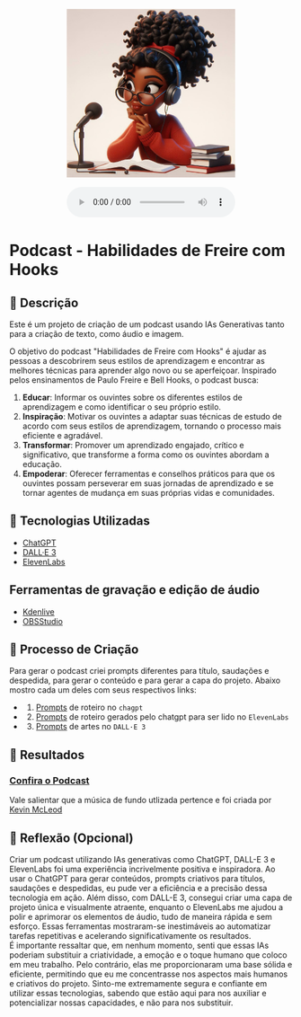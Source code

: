 <p align="center">
<img 
    src="./assets/cover.png"
    width="300"
/>
</p>

<div align="center">
    <audio src="output/podcast.mp3" controls title="Podcast"></audio>
</div>

# Podcast - Habilidades de Freire com Hooks

## 📒 Descrição
Este é um projeto de criação de um podcast usando IAs Generativas tanto para a criação de texto, como áudio e imagem.


O objetivo do podcast "Habilidades de Freire com Hooks" é ajudar as pessoas a descobrirem seus estilos de aprendizagem e encontrar as melhores técnicas para aprender algo novo ou se aperfeiçoar. Inspirado pelos ensinamentos de Paulo Freire e Bell Hooks, o podcast busca:

1. **Educar**: Informar os ouvintes sobre os diferentes estilos de aprendizagem e como identificar o seu próprio estilo.
2. **Inspiração**: Motivar os ouvintes a adaptar suas técnicas de estudo de acordo com seus estilos de aprendizagem, tornando o processo mais eficiente e agradável.
3. **Transformar**: Promover um aprendizado engajado, crítico e significativo, que transforme a forma como os ouvintes abordam a educação.
4. **Empoderar**: Oferecer ferramentas e conselhos práticos para que os ouvintes possam perseverar em suas jornadas de aprendizado e se tornar agentes de mudança em suas próprias vidas e comunidades.


## 🤖 Tecnologias Utilizadas
- [ChatGPT](https://chat.openai.com/) 
- [DALL·E 3](https://www.bing.com/images/create/?ref=hn)
- [ElevenLabs](https://beta.elevenlabs.io/)

## Ferramentas de gravação e edição de áudio
- [Kdenlive](https://kdenlive.org/en/)
- [OBSStudio](https://obsproject.com/pt-br/download)

## 🧐 Processo de Criação
Para gerar o podcast criei prompts diferentes para título, saudações e despedida, para gerar o conteúdo e para gerar a capa do projeto. Abaixo mostro cada um deles com seus respectivos links:


- 1. [Prompts](src/prompts/chatgpt.md) de roteiro no `chagpt`
- 2. [Prompts](src/prompts/roteiro-gerado-pelo-chatgpt.md) de roteiro gerados pelo chatgpt para ser lido no  `ElevenLabs`
- 3. [Prompts](src/prompts/dalle.md) de artes no `DALL·E 3`

## 🚀 Resultados
### [Confira o Podcast](/src/output/podcast.mp3)
Vale salientar que a música de fundo utlizada pertence e foi criada por [Kevin McLeod](https://youtu.be/TRiBpYgjFD4?si=0l9X5kDHDyb1-M5g)

## 💭 Reflexão (Opcional)
Criar um podcast utilizando IAs generativas como ChatGPT, DALL-E 3 e ElevenLabs foi uma experiência incrivelmente positiva e inspiradora. Ao usar o ChatGPT para gerar conteúdos, prompts criativos para títulos, saudações e despedidas, eu pude ver a eficiência e a precisão dessa tecnologia em ação. Além disso, com DALL-E 3, consegui criar uma capa de projeto única e visualmente atraente, enquanto o ElevenLabs me ajudou a polir e aprimorar os elementos de áudio, tudo de maneira rápida e sem esforço. Essas ferramentas mostraram-se inestimáveis ao automatizar tarefas repetitivas e acelerando significativamente os resultados. <br>É importante ressaltar que, em nenhum momento, senti que essas IAs poderiam substituir a criatividade, a emoção e o toque humano que coloco em meu trabalho. Pelo contrário, elas me proporcionaram uma base sólida e eficiente, permitindo que eu me concentrasse nos aspectos mais humanos e criativos do projeto. Sinto-me extremamente segura e confiante em utilizar essas tecnologias, sabendo que estão aqui para nos auxiliar e potencializar nossas capacidades, e não para nos substituir.

